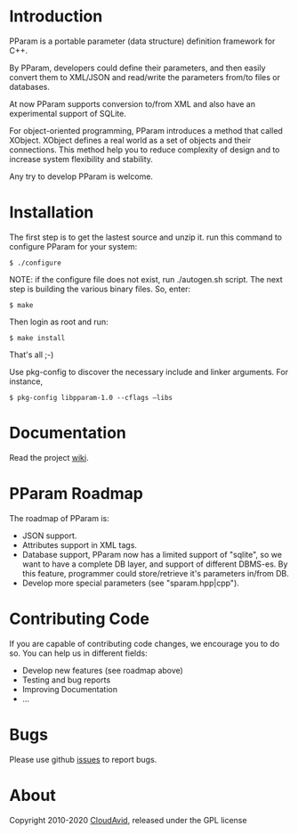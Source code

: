 # Introduction
PParam is a portable parameter (data structure) definition framework for C++.

By PParam, developers could define their parameters, and then easily convert them to XML/JSON and read/write the parameters from/to files or databases.

At now PParam supports conversion to/from XML and also have an experimental support of SQLite. 

For object-oriented programming, PParam introduces a method that called XObject. XObject defines a real world as a set of objects and their connections. This method help you to reduce complexity of design and to increase system flexibility and stability.

Any try to develop PParam is welcome.

# Installation
The first step is to get the lastest source and unzip it. run this command to configure PParam for your system:
```shell
$ ./configure
```
NOTE: if the configure file does not exist, run ./autogen.sh script.
The next step is building the various binary files. So, enter:
```shell
$ make
```
Then login as root and run:
```shell
$ make install
```
That's all ;-)

Use pkg-config to discover the necessary include and linker arguments. For instance,
```shell
$ pkg-config libpparam-1.0 --cflags –libs
```
# Documentation
Read the project [wiki](https://github.com/CloudAvid/PParam/wiki).

# PParam Roadmap
The roadmap of PParam is: 
* JSON support. 
* Attributes support in XML tags.
* Database support, PParam now has a limited support of "sqlite", so we want to have a complete DB layer, and support of different DBMS-es. By this feature, programmer could store/retrieve it's parameters in/from DB. 
* Develop more special parameters (see "sparam.hpp|cpp"). 

# Contributing Code
If you are capable of contributing code changes, we encourage you to do so. You can help us in different fields:
* Develop new features (see roadmap above)
* Testing and bug reports
* Improving Documentation
* ... 

# Bugs
 Please use github [issues](https://github.com/CloudAvid/PParam/issues) to report bugs. 
# About
Copyright 2010-2020 [CloudAvid](https://www.cloudavid.com), released under the GPL license
